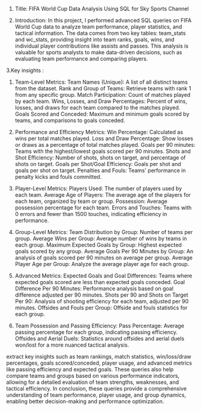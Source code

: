 1. Title: FIFA World Cup Data Analysis Using SQL for Sky Sports Channel

2. Introduction:
In this project, I performed advanced SQL queries on FIFA World Cup data to analyze team performance, player statistics, and tactical information. The data comes from two key tables: team_stats and wc_stats, providing insight into team ranks, goals, wins, and individual player contributions like assists and passes. This analysis is valuable for sports analysts to make data-driven decisions, such as evaluating team performance and comparing players.

3.Key insights :

1. Team-Level Metrics:
Team Names (Unique): A list of all distinct teams from the dataset.
Rank and Group of Teams: Retrieve teams with rank 1 from any specific group.
Match Participation: Count of matches played by each team.
Wins, Losses, and Draw Percentages: Percent of wins, losses, and draws for each team compared to the matches played.
Goals Scored and Conceded: Maximum and minimum goals scored by teams, and comparisons to goals conceded.

2. Performance and Efficiency Metrics:
Win Percentage: Calculated as wins per total matches played.
Loss and Draw Percentage: Show losses or draws as a percentage of total matches played.
Goals per 90 minutes: Teams with the highest/lowest goals scored per 90 minutes.
Shots and Shot Efficiency: Number of shots, shots on target, and percentage of shots on target.
Goals per Shot/Goal Efficiency: Goals per shot and goals per shot on target.
Penalties and Fouls: Teams' performance in penalty kicks and fouls committed.

3. Player-Level Metrics:
Players Used: The number of players used by each team.
Average Age of Players: The average age of the players for each team, organized by team or group.
Possession: Average possession percentage for each team.
Errors and Touches: Teams with 0 errors and fewer than 1500 touches, indicating efficiency in performance.

4. Group-Level Metrics:
Team Distribution by Group: Number of teams per group.
Average Wins per Group: Average number of wins by teams in each group.
Maximum Expected Goals by Group: Highest expected goals scored by any group.
Average Goals Per 90 Minutes by Group: An analysis of goals scored per 90 minutes on average per group.
Average Player Age per Group: Analyze the average player age for each group.

5. Advanced Metrics:
Expected Goals and Goal Differences: Teams where expected goals scored are less than expected goals conceded.
Goal Difference Per 90 Minutes: Performance analysis based on goal difference adjusted per 90 minutes.
Shots per 90 and Shots on Target Per 90: Analysis of shooting efficiency for each team, adjusted per 90 minutes.
Offsides and Fouls per Group: Offside and fouls statistics for each group.

6. Team Possession and Passing Efficiency:
Pass Percentage: Average passing percentage for each group, indicating passing efficiency.
Offsides and Aerial Duels: Statistics around offsides and aerial duels won/lost for a more nuanced tactical analysis.

extract key insights such as team rankings, match statistics, win/loss/draw percentages, goals scored/conceded, player usage, and advanced metrics like passing efficiency and expected goals. These queries also help compare teams and groups based on various performance indicators, allowing for a detailed evaluation of team strengths, weaknesses, and tactical efficiency. In conclusion, these queries provide a comprehensive understanding of team performance, player usage, and group dynamics, enabling better decision-making and performance optimization.
